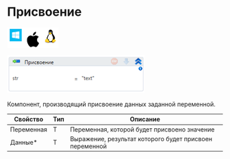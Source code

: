 # Присвоение

![](<../../../.gitbook/assets/image (100) (1) (1) (1) (1) (1) (160).png>)

![](<../../../.gitbook/assets/image (179).png>)

Компонент, производящий присвоение данных заданной переменной.

| Свойство   | Тип | Описание                                                |
| ---------- | --- | ------------------------------------------------------- |
| Переменная | T   | Переменная, которой будет присвоено значение            |
| Данные\*   | T   | Выражение, результат которого будет присвоен переменной |
